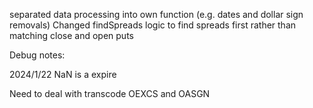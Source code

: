 separated data processing into own function (e.g. dates and dollar sign removals)
Changed findSpreads logic to find spreads first rather than matching close and open puts

Debug notes:

2024/1/22 NaN is a expire

Need to deal with transcode OEXCS and OASGN
